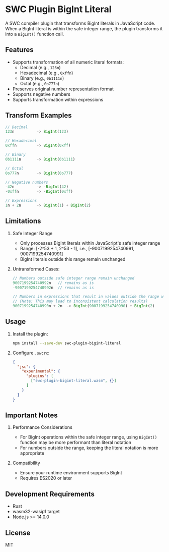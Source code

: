 # SWC Plugin BigInt Literal

A SWC compiler plugin that transforms BigInt literals in JavaScript code. When a BigInt literal is within the safe integer range, the plugin transforms it into a `BigInt()` function call.

## Features

- Supports transformation of all numeric literal formats:
  - Decimal (e.g., `123n`)
  - Hexadecimal (e.g., `0xffn`)
  - Binary (e.g., `0b1111n`)
  - Octal (e.g., `0o777n`)
- Preserves original number representation format
- Supports negative numbers
- Supports transformation within expressions

## Transform Examples

```javascript
// Decimal
123n          -> BigInt(123)

// Hexadecimal
0xffn         -> BigInt(0xff)

// Binary
0b1111n       -> BigInt(0b1111)

// Octal
0o777n        -> BigInt(0o777)

// Negative numbers
-42n          -> -BigInt(42)
-0xffn        -> -BigInt(0xff)

// Expressions
1n + 2n       -> BigInt(1) + BigInt(2)
```

## Limitations

1. Safe Integer Range
   - Only processes BigInt literals within JavaScript's safe integer range
   - Range: [-2^53 + 1, 2^53 - 1], i.e., [-9007199254740991, 9007199254740991]
   - BigInt literals outside this range remain unchanged

2. Untransformed Cases:
   ```javascript
   // Numbers outside safe integer range remain unchanged
   9007199254740992n   // remains as is
   -9007199254740992n  // remains as is
   
   // Numbers in expressions that result in values outside the range will still be transformed
   // (Note: This may lead to inconsistent calculation results)
   9007199254740990n + 2n  -> BigInt(9007199254740990) + BigInt(2)
   ```

## Usage

1. Install the plugin:
   ```bash
   npm install --save-dev swc-plugin-bigint-literal
   ```

2. Configure `.swcrc`:
   ```json
   {
     "jsc": {
       "experimental": {
         "plugins": [
           ["swc-plugin-bigint-literal.wasm", {}]
         ]
       }
     }
   }
   ```

## Important Notes

1. Performance Considerations
   - For BigInt operations within the safe integer range, using `BigInt()` function may be more performant than literal notation
   - For numbers outside the range, keeping the literal notation is more appropriate

2. Compatibility
   - Ensure your runtime environment supports BigInt
   - Requires ES2020 or later

## Development Requirements

- Rust
- wasm32-wasip1 target
- Node.js >= 14.0.0

## License

MIT
